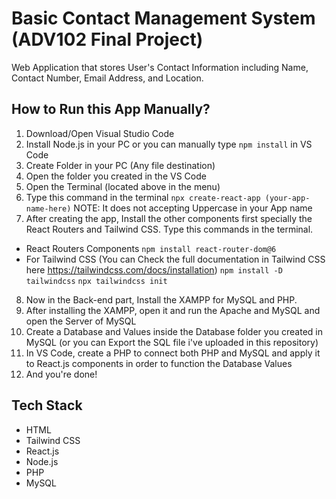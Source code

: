 # Basic Contact Management System (ADV102 Final Project)

Web Application that stores User's Contact Information including Name, Contact Number, Email Address, and Location.

## How to Run this App Manually?
1. Download/Open Visual Studio Code
2. Install Node.js in your PC or you can manually type `npm install` in VS Code
3. Create Folder in your PC (Any file destination)
4. Open the folder you created in the VS Code 
5. Open the Terminal (located above in the menu)
6. Type this command in the terminal `npx create-react-app (your-app-name-here)` NOTE: It does not accepting Uppercase in your App name
7. After creating the app, Install the other components first specially the React Routers and Tailwind CSS. Type this commands in the terminal.

* React Routers Components
`npm install react-router-dom@6`
* For Tailwind CSS (You can Check the full documentation in Tailwind CSS here https://tailwindcss.com/docs/installation)
`npm install -D tailwindcss`
`npx tailwindcss init`

8. Now in the Back-end part, Install the XAMPP for MySQL and PHP.
9. After installing the XAMPP, open it and run the Apache and MySQL and open the Server of MySQL
10. Create a Database and Values inside the Database folder you created in MySQL (or you can Export the SQL file i've uploaded in this repository)
11. In VS Code, create a PHP to connect both PHP and MySQL and apply it to React.js components in order to function the Database Values
12. And you're done!


## Tech Stack

* HTML
* Tailwind CSS
* React.js
* Node.js
* PHP
* MySQL
